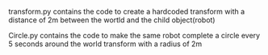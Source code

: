 transform.py contains the code to create a hardcoded transform with a distance of 2m between the wortld and the child object(robot)

Circle.py contains the code to make the same robot complete a circle every 5 seconds around the world transform with a radius of 2m
